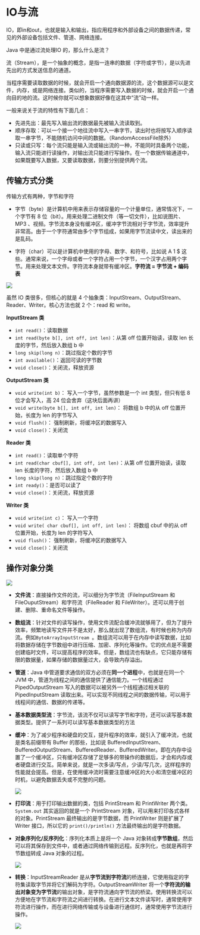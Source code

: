 # IO与流

IO，即in和out，也就是输入和输出，指应用程序和外部设备之间的数据传递，常见的外部设备包括文件、管道、网络连接。

Java 中是通过流处理IO 的，那么什么是流？

流（Stream），是一个抽象的概念，是指一连串的数据（字符或字节），是以先进先出的方式发送信息的通道。

当程序需要读取数据的时候，就会开启一个通向数据源的流，这个数据源可以是文件，内存，或是网络连接。类似的，当程序需要写入数据的时候，就会开启一个通向目的地的流。这时候你就可以想象数据好像在这其中“流”动一样。

一般来说关于流的特性有下面几点：

- 先进先出：最先写入输出流的数据最先被输入流读取到。
- 顺序存取：可以一个接一个地往流中写入一串字节，读出时也将按写入顺序读取一串字节，不能随机访问中间的数据。（RandomAccessFile除外）
- 只读或只写：每个流只能是输入流或输出流的一种，不能同时具备两个功能，输入流只能进行读操作，对输出流只能进行写操作。在一个数据传输通道中，如果既要写入数据，又要读取数据，则要分别提供两个流。

## 传输方式分类

传输方式有两种，字节和字符

- 字节（byte）是计算机中用来表示存储容量的一个计量单位，通常情况下，一个字节有 8 位（bit）。用来处理二进制文件（等一切文件），比如说图片、MP3 、视频。字节流本身没有缓冲区，缓冲字节流相对于字节流，效率提升非常高。由于一个字符通常由多个字节组成，如果用字节流读中文，读出来的是乱码。

- 字符（char）可以是计算机中使用的字母、数字、和符号，比如说 A 1 $ 这些。通常来说，一个字母或者一个字符占用一个字节，一个汉字占用两个字节。用来处理文本文件。字符流本身就带有缓冲区。**字符流 = 字节流 + 编码表**

![](./img/shangtou-01.png)

虽然 IO 类很多，但核心的就是 4 个抽象类：InputStream、OutputStream、Reader、Writer。核心方法也就 2 个：read 和 write。

**InputStream 类**

- `int read()`：读取数据
- `int read(byte b[], int off, int len)`：从第 off 位置开始读，读取 len 长度的字节，然后放入数组 b 中
- `long skip(long n)`：跳过指定个数的字节
- `int available()`：返回可读的字节数
- `void close()`：关闭流，释放资源

**OutputStream 类**

- `void write(int b)`： 写入一个字节，虽然参数是一个 int 类型，但只有低 8 位才会写入，高 24 位会舍弃（这块后面再讲）
- `void write(byte b[], int off, int len)`： 将数组 b 中的从 off 位置开始，长度为 len 的字节写入
- `void flush()`： 强制刷新，将缓冲区的数据写入
- `void close()`：关闭流

**Reader 类**

- `int read()`：读取单个字符
- `int read(char cbuf[], int off, int len)`：从第 off 位置开始读，读取 len 长度的字符，然后放入数组 b 中
- `long skip(long n)`：跳过指定个数的字符
- `int ready()`：是否可以读了
- `void close()`：关闭流，释放资源

**Writer 类**

- `void write(int c)`： 写入一个字符
- `void write( char cbuf[], int off, int len)`： 将数组 cbuf 中的从 off 位置开始，长度为 len 的字符写入
- `void flush()`： 强制刷新，将缓冲区的数据写入
- `void close()`：关闭流

## 操作对象分类

![](./img/shangtou-03.png)

- **文件流**：直接操作文件的流，可以细分为字节流（FileInputStream 和 FileOuputStream）和字符流（FileReader 和 FileWriter）。还可以用于创建、删除、重命名文件等操作。

- **数组流**：针对文件的读写操作，使用文件流配合缓冲流就够用了，但为了提升效率，频繁地读写文件并不是太好，那么就出现了数组流，有时候也称为内存流。例如`ByteArrayInputStream `。数组流可以用于在内存中读写数据，比如将数据存储在字节数组中进行压缩、加密、序列化等操作。它的优点是不需要创建临时文件，可以提高程序的效率。但是，数组流也有缺点，它只能存储有限的数据量，如果存储的数据量过大，会导致内存溢出。

- **管道**：Java 中管道要求通信的双方必须在**同一个进程**中，也就是在同一个 JVM 中，管道为线程之间的通信提供了通信能力。一个线程通过 PipedOutputStream 写入的数据可以被另外一个线程通过相关联的 PipedInputStream 读取出来。可以实现不同线程之间的数据传输，可以用于线程间的通信、数据的传递等。

- **基本数据类型流**：字节流，该流不仅可以读写字节和字符，还可以读写基本数据类型。提供了一系列可以读写基本数据类型的方法

- **缓冲**：为了减少程序和硬盘的交互，提升程序的效率，就引入了缓冲流，也就是类名前缀带有 Buffer 的那些，比如说 BufferedInputStream、BufferedOutputStream、BufferedReader、BufferedWriter。即在内存中设置了一个缓冲区，只有缓冲区存储了足够多的带操作的数据后，才会和内存或者硬盘进行交互。简单来说，就是一次多读/写点，少读/写几次，这样程序的性能就会提高。但是，在使用缓冲流时需要注意缓冲区的大小和清空缓冲区的时机，以避免数据丢失或不完整的问题。

  ![](./img/shangtou-04.png)

- **打印流**：用于打印输出数据的类，包括 PrintStream 和 PrintWriter 两个类。`System.out` 其实返回的就是一个 PrintStream 对象，可以用来打印各式各样的对象。PrintStream 最终输出的是字节数据，而 PrintWriter 则是扩展了 Writer 接口，所以它的 `print()/println()` 方法最终输出的是字符数据。

- **对象序列化/反序列化**：序列化本质上是将一个 Java 对象转成**字节数组**，然后可以将其保存到文件中，或者通过网络传输到远程。反序列化，也就是再将字节数组转成 Java 对象的过程。

  ![](./img/serialize-20230323105551.png)

- **转换**：InputStreamReader 是从**字节流到字符流**的桥连接，它使用指定的字符集读取字节并将它们解码为字符。OutputStreamWriter 将一个**字符流的输出对象变为字节流**的输出对象，是字符流通向字节流的桥梁。使用转换流可以方便地在字节流和字符流之间进行转换。在进行文本文件读写时，通常使用字符流进行操作，而在进行网络传输或与设备进行通信时，通常使用字节流进行操作。

  ![](./img/char-byte-20230322165959.png)